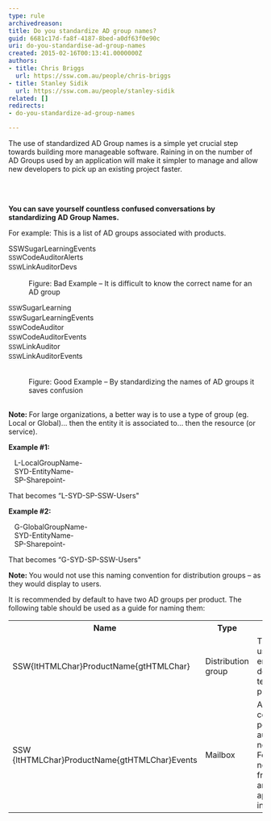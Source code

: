 ```yaml
---
type: rule
archivedreason: 
title: Do you standardize AD group names?
guid: 6681c17d-fa8f-4187-8bed-a0df63f0e90c
uri: do-you-standardise-ad-group-names
created: 2015-02-16T00:13:41.0000000Z
authors:
- title: Chris Briggs
  url: https://ssw.com.au/people/chris-briggs
- title: Stanley Sidik
  url: https://ssw.com.au/people/stanley-sidik
related: []
redirects:
- do-you-standardize-ad-group-names

---
```



<p>​The use of standardized AD Group names is a simple yet crucial step towards building more manageable software. Raining in on the number of AD Groups used by an application will make it simpler to manage and allow new developers to pick up an existing project faster. <br></p>
<br><excerpt class='endintro'></excerpt><br>
<p> 
   <strong> You can save yourself countless confused conversations by standardizing AD Group Names. </strong><br></p><p>For example&#58;&#160;This is a list of AD groups associated with products.<br></p><p class="ssw15-rteElement-GreyBox">SSWSugarLearningEvents<br> <span style="font-size&#58;12px;line-height&#58;19.2px;background-color&#58;#f5f5f5;"></span><span style="font-size&#58;12px;line-height&#58;19.2px;background-color&#58;#f5f5f5;"></span><span style="font-size&#58;12px;line-height&#58;19.2px;background-color&#58;#f5f5f5;">SSW</span>CodeAuditorAlerts<br> <span style="font-size&#58;12px;line-height&#58;19.2px;background-color&#58;#f5f5f5;"></span><span style="font-size&#58;12px;line-height&#58;19.2px;background-color&#58;#f5f5f5;"></span><span style="font-size&#58;12px;line-height&#58;19.2px;background-color&#58;#f5f5f5;">SSW</span>LinkAuditorDevs</p><dd class="ssw15-rteElement-FigureBad"> Figure&#58; Bad Example – It is difficult to know the correct name for an AD group </dd><p class="ssw15-rteElement-GreyBox"> <span style="font-size&#58;12px;line-height&#58;19.2px;background-color&#58;#f5f5f5;"></span><span style="font-size&#58;12px;line-height&#58;19.2px;background-color&#58;#f5f5f5;"></span><span style="font-size&#58;12px;line-height&#58;19.2px;background-color&#58;#f5f5f5;">SSW</span>SugarLearning<br> <span style="font-size&#58;12px;line-height&#58;19.2px;background-color&#58;#f5f5f5;"></span><span style="font-size&#58;12px;line-height&#58;19.2px;background-color&#58;#f5f5f5;"></span><span style="font-size&#58;12px;line-height&#58;19.2px;background-color&#58;#f5f5f5;">SSW</span>SugarLearningEvents<br> <span style="font-size&#58;12px;line-height&#58;19.2px;background-color&#58;#f5f5f5;"></span><span style="font-size&#58;12px;line-height&#58;19.2px;background-color&#58;#f5f5f5;"></span><span style="font-size&#58;12px;line-height&#58;19.2px;background-color&#58;#f5f5f5;">SSW</span>CodeAuditor<br> <span style="font-size&#58;12px;line-height&#58;19.2px;background-color&#58;#f5f5f5;"></span><span style="font-size&#58;12px;line-height&#58;19.2px;background-color&#58;#f5f5f5;"></span><span style="font-size&#58;12px;line-height&#58;19.2px;background-color&#58;#f5f5f5;">SSW</span>CodeAuditorEvents<br> <span style="font-size&#58;12px;line-height&#58;19.2px;background-color&#58;#f5f5f5;">SSW</span>LinkAuditor<br> <span style="font-size&#58;12px;line-height&#58;19.2px;background-color&#58;#f5f5f5;"></span><span style="font-size&#58;12px;line-height&#58;19.2px;background-color&#58;#f5f5f5;"></span><span style="font-size&#58;12px;line-height&#58;19.2px;background-color&#58;#f5f5f5;">SSW</span>LinkAuditorEvents</p>​ 
<dd class="ssw15-rteElement-FigureGood"> Figure&#58; Good Example – By standardizing the names of AD groups it saves confusion<br></dd><p><strong><br>Note&#58;&#160;</strong>For large organizations, a better way is<b></b> to use a type of group (eg. Local or Global)… then the entity it is associated to… then the resource (or service).&#160;&#160;<br></p><p><strong>E</strong><strong>xample</strong><strong> #1&#58;</strong></p><p class="ssw15-rteElement-CodeArea">&#160; &#160;L-LocalGroupName-<br>&#160; &#160;SYD-EntityName-<br>&#160; &#160;SP-Sharepoint-</p><p>That becomes “L-SYD-SP-SSW-Users&quot; <br></p><p><strong>E</strong><strong>xample</strong><strong> #2&#58;</strong></p><p class="ssw15-rteElement-CodeArea">&#160; &#160;G-GlobalGroupName-<br>&#160; &#160;SYD-EntityName-<br>&#160; &#160;SP-Sharepoint-</p><p>That becomes “G-SYD-SP-SSW-Users&quot;</p><p><b>​Note&#58; </b>You would not use this naming convention for distribution groups – as they would display to users. <br></p><p>It is recommended by default to have two AD groups per product. The following table should be used as a guide for naming them&#58;</p><table class="normal"><tbody><tr><th>Name</th><th>Type</th><th>Purpose</th></tr><tr><td>SSW{ltHTMLChar}ProductName{gtHTMLChar}</td><td>Distribution group</td><td>This email is used to send emails to the development team for a product.</td></tr><tr><td>SSW {ltHTMLChar}ProductName{gtHTMLChar}Events</td><td>Mailbox</td><td>Acts as the collection point for all automatic notifications. For example notifications from Elmah and/or application insights. <br></td></tr></tbody></table>​​


